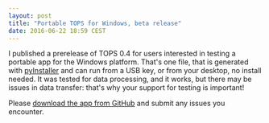 ```yaml
---
layout: post
title: "Portable TOPS for Windows, beta release"
date: 2016-06-22 18:59 CEST
---
```


I published a prerelease of TOPS 0.4 for users interested in testing a portable app for the Windows platform. That's one file, that is generated with [pyInstaller](http://www.pyinstaller.org/) and can run from a USB key, or from your desktop, no install needed. It was tested for data processing, and it works, but there may be issues in data transfer: that's why your support for testing is important!

Please [download the app from GitHub](https://github.com/steko/totalopenstation/releases/tag/v0.4.0-beta) and submit any issues you encounter.
